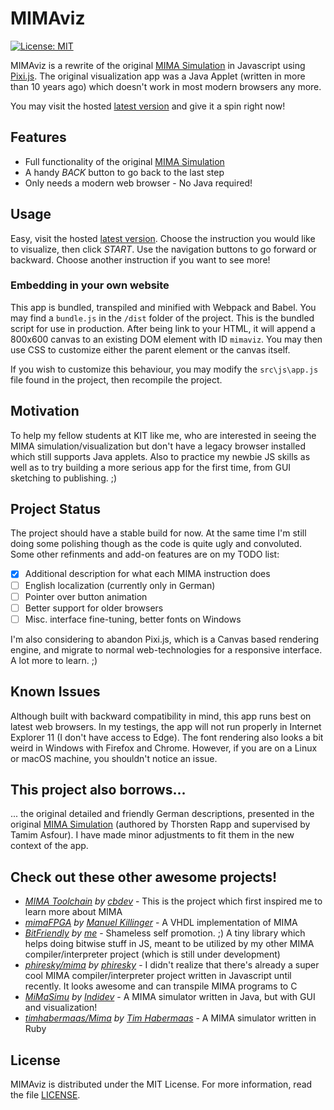 # MIMAviz

[![License: MIT](https://img.shields.io/badge/License-MIT-yellow.svg)](https://opensource.org/licenses/MIT)

MIMAviz is a rewrite of the original [MIMA Simulation](http://ti.ira.uka.de/Visualisierungen/Mima/) in Javascript
using [Pixi.js](https://github.com/pixijs/pixi.js). The original visualization app was a Java Applet (written in 
more than 10 years ago) which doesn't work in most modern browsers any more.

You may visit the hosted [latest version](https://hexrcs.github.io/MIMAviz/) and give it a spin right now!

## Features

  * Full functionality of the original [MIMA Simulation](http://ti.ira.uka.de/Visualisierungen/Mima/)
  * A handy *BACK* button to go back to the last step
  * Only needs a modern web browser - No Java required!
  
## Usage

Easy, visit the hosted [latest version](https://hexrcs.github.io/MIMAviz/). Choose the instruction you would 
like to visualize, then click *START*. Use the navigation buttons to go forward or backward. Choose another 
instruction if you want to see more!

### Embedding in your own website

This app is bundled, transpiled and minified with Webpack and Babel. You may find a `bundle.js` in the `/dist` 
folder of the project. This is the bundled script for use in production. After being link to your HTML, it will 
append a 800x600 canvas to an existing DOM element with ID `mimaviz`. You may then use CSS to customize either the 
parent element or the canvas itself.

If you wish to customize this behaviour, you may modify the `src\js\app.js` file found in the project, then 
recompile the project.
  
## Motivation

To help my fellow students at KIT like me, who are interested in seeing the MIMA simulation/visualization but 
don't have a legacy browser installed which still supports Java applets. Also to practice my newbie JS skills as 
well as to try building a more serious app for the first time, from GUI sketching to publishing. ;)

## Project Status

The project should have a stable build for now. At the same time I'm still doing some polishing though as the code 
is quite ugly and convoluted. Some other refinments and add-on features are on my TODO list:

- [x] Additional description for what each MIMA instruction does
- [ ] English localization (currently only in German)
- [ ] Pointer over button animation
- [ ] Better support for older browsers
- [ ] Misc. interface fine-tuning, better fonts on Windows

I'm also considering to abandon Pixi.js, which is a Canvas based rendering engine, and migrate to normal 
web-technologies for a responsive interface. A lot more to learn. ;)

## Known Issues

Although built with backward compatibility in mind, this app runs best on latest web browsers. In my testings, 
the app will not run properly in Internet Explorer 11 (I don't have access to Edge). The font rendering also looks 
a bit weird in Windows with Firefox and Chrome. However, if you are on a Linux or macOS machine, you shouldn't 
notice an issue.

## This project also borrows...

... the original detailed and friendly German descriptions, presented in the original 
[MIMA Simulation](http://ti.ira.uka.de/Visualisierungen/Mima/) (authored by Thorsten Rapp and supervised 
by Tamim Asfour). I have made minor adjustments to fit them in the new context of the app.

## Check out these other awesome projects!

- *[MIMA Toolchain](https://github.com/cbdevnet/mima) by [cbdev](https://github.com/cbdevnet)* - This is the 
project which first inspired me to learn more about MIMA
- *[mimaFPGA](https://github.com/mkiesinger/mimaFPGA) by [Manuel Killinger](https://github.com/mkiesinger)* - A 
VHDL implementation of MIMA
- *[BitFriendly](https://github.com/hexrcs/BitFriendly) by [me](https://github.com/hexrcs)* - Shameless self 
promotion. ;) A tiny library which helps doing bitwise stuff in JS, meant to be utilized by my other MIMA 
compiler/interpreter project (which is still under development)
- *[phiresky/mima](https://github.com/phiresky/mima) by [phiresky](https://github.com/phiresky)* - I didn't realize 
that there's already a super cool MIMA compiler/interpreter project written in Javascript until recently. It looks 
awesome and can transpile MIMA programs to C
- *[MiMaSimu](https://github.com/Indidev/MiMaSimu) by [Indidev](https://github.com/Indidev)* - A MIMA simulator 
written in Java, but with GUI and visualization!
- *[timhabermaas/Mima](https://github.com/timhabermaas/Mima) by [Tim Habermaas](https://github.com/timhabermaas)* - A
MIMA simulator written in Ruby

## License

MIMAviz is distributed under the MIT License. For more information, read the file [LICENSE](LICENSE).
